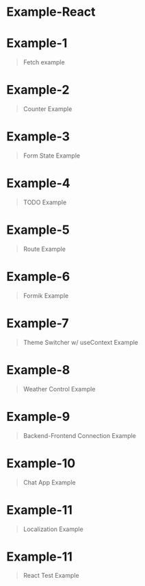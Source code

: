 # Example-React

# Example-1

> Fetch example

# Example-2

> Counter Example

# Example-3

> Form State Example

# Example-4

> TODO Example

# Example-5

> Route Example

# Example-6

> Formik Example

# Example-7

> Theme Switcher w/ useContext Example

# Example-8

> Weather Control Example

# Example-9

> Backend-Frontend Connection Example

# Example-10

> Chat App Example

# Example-11

> Localization Example

# Example-11

> React Test Example
